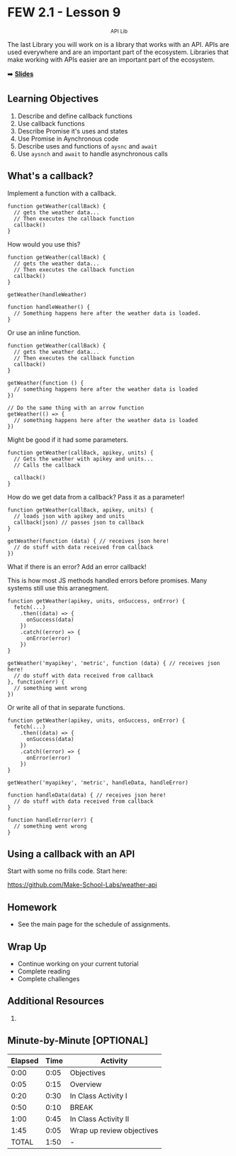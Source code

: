 <!-- .slide: data-background="./Images/header.svg" data-background-repeat="none" data-background-size="40% 40%" data-background-position="center 10%" class="header" -->
# FEW 2.1 - Lesson 9

<small style="display:block;text-align:center">API Lib</small>

The last Library you will work on is a library that works with an API. APIs are used everywhere and are an important part of the ecosystem. Libraries that make working with APIs easier are an important part of the ecosystem. 

<!-- Put a link to the slides so that students can find them -->

➡️ [**Slides**](/Syllabus-Template/Slides/Lesson1.html ':ignore')

<!-- > -->

## Learning Objectives 

1. Describe and define callback functions
1. Use callback functions
1. Describe Promise it's uses and states
1. Use Promise in Aynchronous code 
1. Describe uses and functions of `aysnc` and `await`
1. Use `aysnch` and `await` to handle asynchronous calls

<!-- > -->

## What's a callback? 

Implement a function with a callback. 

```JS 
function getWeather(callBack) {
  // gets the weather data...
  // Then executes the callback function
  callback()
}
```

<!-- > -->

How would you use this? 

```JS 
function getWeather(callBack) {
  // gets the weather data...
  // Then executes the callback function
  callback()
}

getWeather(handleWeather)

function handleWeather() {
  // Something happens here after the weather data is loaded. 
}
```

<!-- > -->

Or use an inline function. 

```JS 
function getWeather(callBack) {
  // gets the weather data...
  // Then executes the callback function
  callback()
}

getWeather(function () {
  // something happens here after the weather data is loaded
})

// Do the same thing with an arrow function
getWeather(() => {
  // something happens here after the weather data is loaded
})

```

<!-- > -->

Might be good if it had some parameters. 

```JS 
function getWeather(callBack, apikey, units) {
  // Gets the weather with apikey and units...
  // Calls the callback

  callback()
}
```

<!-- > -->

How do we get data from a callback? Pass it as a parameter!

```JS 
function getWeather(callBack, apikey, units) {
  // loads json with apikey and units
  callback(json) // passes json to callback
}

getWeather(function (data) { // receives json here!
  // do stuff with data received from callback
})
```

<!-- > -->

What if there is an error? Add an error callback! 

This is how most JS methods handled errors before promises. Many systems still use this arranegment. 

```JS 
function getWeather(apikey, units, onSuccess, onError) {
  fetch(...)
    .then((data) => {
      onSuccess(data)
    })
    .catch((error) => {
      onError(error)
    })
}

getWeather('myapikey', 'metric', function (data) { // receives json here!
  // do stuff with data received from callback
}, function(err) {
  // something went wrong
})
```

<!-- > -->

Or write all of that in separate functions. 

```JS 
function getWeather(apikey, units, onSuccess, onError) {
  fetch(...)
    .then((data) => {
      onSuccess(data)
    })
    .catch((error) => {
      onError(error)
    })
}

getWeather('myapikey', 'metric', handleData, handleError)

function handleData(data) { // receives json here!
  // do stuff with data received from callback
}

function handleError(err) {
  // something went wrong
}
```

<!-- > -->

## Using a callback with an API

<!-- > -->

Start with some no frills code. Start here: 

https://github.com/Make-School-Labs/weather-api

<!-- > -->



<!-- > -->

<!-- > -->

<!-- > -->

## Homework

- See the main page for the schedule of assignments.

<!-- > -->

## Wrap Up

- Continue working on your current tutorial
- Complete reading
- Complete challenges

<!-- > -->

## Additional Resources

1. 

<!-- > -->

## Minute-by-Minute [OPTIONAL]

| **Elapsed** | **Time**  | **Activity**              |
| ----------- | --------- | ------------------------- |
| 0:00        | 0:05      | Objectives                |
| 0:05        | 0:15      | Overview                  |
| 0:20        | 0:30      | In Class Activity I       |
| 0:50        | 0:10      | BREAK                     |
| 1:00        | 0:45      | In Class Activity II      |
| 1:45        | 0:05      | Wrap up review objectives |
| TOTAL       | 1:50      | -                         |
